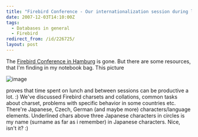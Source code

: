 ```yaml
---
title: "Firebird Conference - Our internationalization session during lunch and between sessions"
date: 2007-12-03T14:10:00Z
tags:
  - Databases in general
  - Firebird
redirect_from: /id/226725/
layout: post
---
```

The [Firebird Conference in Hamburg][1] is gone. But there are some resources, that I'm finding in my notebook bag. This picture

![image](/i/226725/226725.jpg)

proves that time spent on lunch and between sessions can be productive a lot. :) We've discussed Firebird charsets and collations, common tasks about charset, problems with specific behavior in some countries etc. There're Japanese, Czech, German (and maybe more) characters/language elements. Underlined chars above three Japanese characters in circles is my name (surname as far as i remember) in Japanese characters. Nice, isn't it? :)

[1]: http://www.hk-software.net/firebird-conference.com/content/